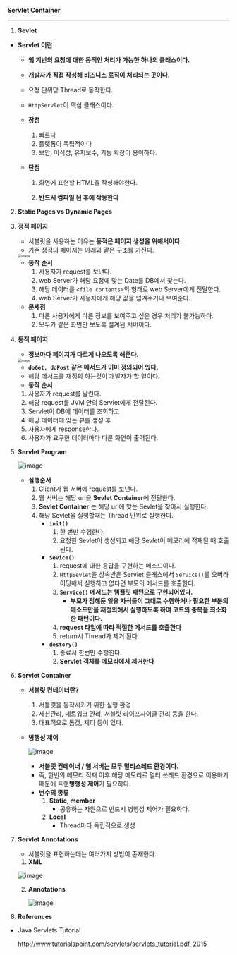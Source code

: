 **Servlet Container**

---

1. **Sevlet**

  * **Servlet 이란**
  	* **웹 기반의 요청에 대한 동적인 처리가 가능한 하나의 클래스이다.**
  	* **개발자가 직접 작성해 비즈니스 로직이 처리되는 곳이다.**
  	* 요청 단위당 Thread로 동작한다.
  	* `HttpServlet`이 핵심 클래스이다.
  	* **장점**

        1. 빠르다
        2. 플랫폼이 독립적이다
        3. 보안, 이식성, 유지보수, 기능 확장이 용이하다.
  	* **단점**
        1. 화면에 표현할 HTML을 작성해야한다.

        2. **반드시 컴파일 된 후에 작동한다**

2. **Static Pages vs Dynamic Pages**

  1. **정적 페이지**

       * 서블릿을 사용하는 이유는 **동적은 페이지 생성을 위해서이다.**
       * 기존 정적의 페이지는 아래와 같은 구조를 가진다.

       <img src="https://user-images.githubusercontent.com/52272332/97532263-4af42f00-19f9-11eb-89e2-f770d7b9e988.png" alt="image" style="zoom:50%;" />

       * **동작 순서**
           1. 사용자가 request를 보낸다.
           2. web Server가 해당 요청에 맞는 Date를 DB에서 찾는다.
           3. 해당 데이터를 `<file contents>`의 형태로 web Server에게 전달한다.
           4. web Server가 사용자에게 해당 값을 넘겨주거나 보여준다.
       * **문제점**
           1. 다른 사용자에게 다른 정보를 보여주고 싶은 경우 처리가 불가능하다.
           2. 모두가 같은 화면만 보도록 설계된 서버이다.
       
  2. **동적 페이지**

       * **정보마다 페이지가 다르게 나오도록 해준다.**

       <img src="https://user-images.githubusercontent.com/52272332/97532694-395f5700-19fa-11eb-9f73-656416a862b8.png" alt="image" style="zoom:50%;" />

       * **`doGet, doPost` 같은 메서드가 이미 정의되어 있다.**
       * 해당 메서드를 재정의 하는것이 개발자가 할 일이다.
       * **동작 순서**
       	1. 사용자가 request를 날린다.
       	2. 해당 request를 JVM 안의 Servlet에게 전달된다.
       	3. Servlet이 DB에 데이터를 조회하고
       	4. 해당 데이터에 맞는 뷰를 생성 후
       	5. 사용자에게 response한다.
       	6. 사용자가 요구한 데이터마다 다른 화면이 출력된다.

3. **Servlet Program**

	![image](https://user-images.githubusercontent.com/52272332/97536258-323b4780-1a00-11eb-98ef-9e7fff391f3f.png)

	* **실행순서**
		1. Client가 웹 서버에 request를 보낸다.
		2. 웹 서버는 해당 url을 **Sevlet Container**에 전달한다.
		3. **Sevlet Container** 는 해당 url에 맞는 Sevlet을 찾아서 실행한다.
		4. 해당 Sevlet을 실행할때는 Thread 단위로 실행한다.
			* **`init()`**
				1. 한 번만 수행한다.
				2. 요청한 Sevlet이 생성되고 해당 Sevlet이 메모리에 적재될 때 호출된다.
			* **`Sevice()`**
				1. request에 대한 응답을 구현하는 메소드이다.
				2. `HttpSevlet`을 상속받은 Servlet 클래스에서 `Service()`를 오버라이딩해서 실행하고 없다면 부모의 메서드를 호출한다.
				3. **`Service()` 메서드는 템플릿 패턴으로 구현되어있다.**
					* **부모가 정해둔 일을 자식들이 그대로 수행하거나 필요한 부분의 메소드만을 재정의해서 실행하도록 하여 코드의 중복을 최소화한 패턴이다.**
				4. **request 타입에 따라 적절한 메서드를 호출한다**
				5. return시 Thread가 제거 된다.
			* **`destory()`**
				1. 종료시 한번만 수행한다.
				2. **Servlet 객체를 메모리에서 제거한다**

4. **Servlet Container**

	* **서블릿 컨테이너란?**

		1. 서블릿을 동작시키기 위한 실행 환경
		2. 세션관리, 네트워크 관리, 서블릿 라이프사이클 관리 등을 한다.
		3. 대표적으로 톰캣, 제티 등이 있다.

	* **병행성 제어**

		![image](https://user-images.githubusercontent.com/52272332/97537346-05882f80-1a02-11eb-8239-49f74322c18d.png)

		* **서블릿 컨테이너 / 웹 서버는 모두 멀티스레드 환경이다.**
		* 즉, 한번의 메모리 적재 이후 해당 메모리르 멀티 쓰레드 환경으로 이용하기 때문에 트랜**병행성 제어**가 필요하다.
		* **변수의 종류**
			1. **Static, member**
				* 공유하는 자원으로 반드시 병행성 제어가 필요하다.
			2. **Local**
				* Thread마다 독립적으로 생성

5. **Servlet Annotations**

	* 서블릿을 표현하는데는 여러가지 방법이 존재한다.

	1. **XML**

	![image](https://user-images.githubusercontent.com/52272332/97538309-83990600-1a03-11eb-9cc1-80efabbd94b9.png)

	2. **Annotations**

		![image](https://user-images.githubusercontent.com/52272332/97538406-ab886980-1a03-11eb-8fda-e9ef8b2fbd16.png)

8. **References**

  * Java Servlets Tutorial

  	http://www.tutorialspoint.com/servlets/servlets_tutorial.pdf, 2015
